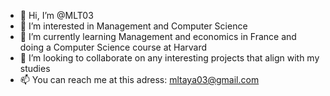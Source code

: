 - 👋 Hi, I’m @MLT03
- 👀 I’m interested in Management and Computer Science
- 🌱 I’m currently learning Management and economics in France and doing a Computer Science course at Harvard
- 💞️ I’m looking to collaborate on any interesting projects that align with my studies 
- 📫 You can reach me at this adress: mltaya03@gmail.com

<!---
MLT03/MLT03 is a ✨ special ✨ repository because its `README.md` (this file) appears on your GitHub profile.
You can click the Preview link to take a look at your changes.
--->

